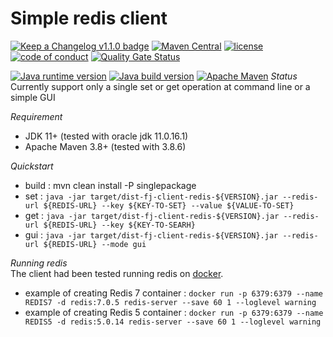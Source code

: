 # Simple redis client

[![Keep a Changelog v1.1.0 badge](https://img.shields.io/badge/changelog-Keep%20a%20Changelog%20v1.1.0-%23E05735)](https://github.com/fugerit-org/fj-client-redis/blob/master/CHANGELOG.md) 
[![Maven Central](https://img.shields.io/maven-central/v/org.fugerit.java/fj-client-redis.svg)](https://mvnrepository.com/artifact/org.fugerit.java/fj-client-redis)
[![license](https://img.shields.io/badge/License-Apache%20License%202.0-teal.svg)](https://opensource.org/licenses/Apache-2.0)
[![code of conduct](https://img.shields.io/badge/conduct-Contributor%20Covenant-purple.svg)](https://github.com/fugerit-org/fj-universe/blob/main/CODE_OF_CONDUCT.md)
[![Quality Gate Status](https://sonarcloud.io/api/project_badges/measure?project=fugerit-org_fj-client-redis&metric=alert_status)](https://sonarcloud.io/summary/new_code?id=fugerit-org_fj-client-redis)

[![Java runtime version](https://img.shields.io/badge/run%20on-java%2011+-%23113366.svg?style=for-the-badge&logo=openjdk&logoColor=white)](https://universe.fugerit.org/src/docs/versions/java11.html)
[![Java build version](https://img.shields.io/badge/build%20on-java%2011+-%23ED8B00.svg?style=for-the-badge&logo=openjdk&logoColor=white)](https://universe.fugerit.org/src/docs/versions/java11.html)
[![Apache Maven](https://img.shields.io/badge/Apache%20Maven-3.9.0+-C71A36?style=for-the-badge&logo=Apache%20Maven&logoColor=white)](https://universe.fugerit.org/src/docs/versions/maven3_9.html)
*Status*  
Currently support only a single set or get operation at command line or a simple GUI

*Requirement*
* JDK 11+ (tested with oracle jdk 11.0.16.1)
* Apache Maven 3.8+ (tested with 3.8.6)

*Quickstart*   
* build :  mvn clean install -P singlepackage
* set : `java -jar target/dist-fj-client-redis-${VERSION}.jar --redis-url ${REDIS-URL} --key ${KEY-TO-SET} --value ${VALUE-TO-SET}`
* get : `java -jar target/dist-fj-client-redis-${VERSION}.jar --redis-url ${REDIS-URL} --key ${KEY-TO-SEARH}`
* gui : `java -jar target/dist-fj-client-redis-${VERSION}.jar --redis-url ${REDIS-URL} --mode gui`

*Running redis*   
The client had been tested running redis on [docker](https://hub.docker.com/_/redis).
* example of creating Redis 7 container :  `docker run -p 6379:6379 --name REDIS7 -d redis:7.0.5 redis-server --save 60 1 --loglevel warning` 
* example of creating Redis 5 container :  `docker run -p 6379:6379 --name REDIS5 -d redis:5.0.14 redis-server --save 60 1 --loglevel warning` 

